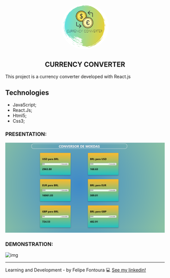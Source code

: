 <h1 align="center">
    <img alt="currency" title="currency" src=".github/logo.png" width="150px" style="border-radius:100px">
</h1>

<h2 align="center">CURRENCY CONVERTER</h2>

<p>This project is a currency converter developed with React.js</p>

## Technologies

- JavaScript;
- React.Js;
- Html5;
- Css3;

### PRESENTATION:

![img](https://github.com/FelipeFontouraBr/Conversor_React.js/blob/master/img/c-react.png)

### DEMONSTRATION:

![img](https://github.com/FelipeFontouraBr/Conversor_React.js/blob/master/img/cmreact.gif)

---
Learning and Development - by Felipe Fontoura :computer: [See my linkedin!](https://www.linkedin.com/in/fontourafelipe/)
